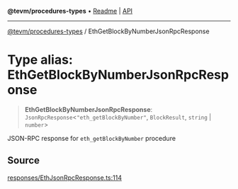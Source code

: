 **@tevm/procedures-types** • [Readme](../README.md) \| [API](../globals.md)

***

[@tevm/procedures-types](../README.md) / EthGetBlockByNumberJsonRpcResponse

# Type alias: EthGetBlockByNumberJsonRpcResponse

> **EthGetBlockByNumberJsonRpcResponse**: `JsonRpcResponse`\<`"eth_getBlockByNumber"`, `BlockResult`, `string` \| `number`\>

JSON-RPC response for `eth_getBlockByNumber` procedure

## Source

[responses/EthJsonRpcResponse.ts:114](https://github.com/evmts/tevm-monorepo/blob/main/packages/procedures-types/src/responses/EthJsonRpcResponse.ts#L114)
